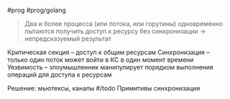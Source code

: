 #prog #prog/golang  

> Два и более процесса (или потока, или горутины) одновременно пытаются получить доступ к ресурсу без синхронизации → непредсказуемый результат

Критическая секция – доступ к общим ресурсам
Синхронизация – только один поток может войти в КС в один момент времени
Уязвимость – злоумышленник манипулирует порядком выполнения операций для доступа к ресурсам

Решение: мьютексы, каналы #/todo Примитивы синхронизации